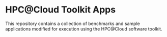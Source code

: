 # HPC@Cloud Toolkit Apps

This repository contains a collection of benchmarks and sample applications modified for execution using the HPC@Cloud software toolkit.
